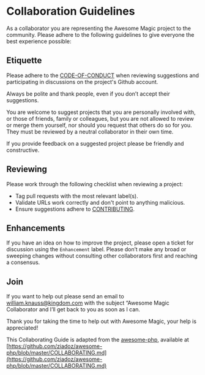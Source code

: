 # Collaboration Guidelines
As a collaborator you are representing the Awesome Magic project to the community. Please adhere to the following guidelines to give everyone the best experience possible: 

## Etiquette
Please adhere to the [CODE-OF-CONDUCT](https://github.com/leverage-latitude/awesome-magic/blob/master/CODE-OF-CONDUCT.md) when reviewing suggestions and participating in discussions on the project's Github account.

Always be polite and thank people, even if you don’t accept their suggestions.

You are welcome to suggest projects that you are personally involved with, or those of friends, family or colleagues, but you are not allowed to review or merge them yourself, nor should you request that others do so for you. They must be reviewed by a neutral collaborator in their own time.

If you provide feedback on a suggested project please be friendly and constructive.

## Reviewing
Please work through the following checklist when reviewing a project: 

- Tag pull requests with the most relevant label(s).
- Validate URLs work correctly and don't point to anything malicious.
- Ensure suggestions adhere to [CONTRIBUTING](https://github.com/leverage-latitude/awesome-magic/blob/master/CONTRIBUTING.md).

## Enhancements
If you have an idea on how to improve the project, please open a ticket for discussion using the `Enhancement` label. Please don’t make any broad or sweeping changes without consulting other collaborators first and reaching a consensus.

## Join
If you want to help out please send an email to william.knauss@kingdom.com with the subject “Awesome Magic Collaborator and I’ll get back to you as soon as I can.

Thank you for taking the time to help out with Awesome Magic, your help is appreciated!

This Collaborating Guide is adapted from the [awesome-php](https://github.com/ziadoz/awesome-php), 
available at [https://github.com/ziadoz/awesome-php/blob/master/COLLABORATING.md](https://github.com/ziadoz/awesome-php/blob/master/COLLABORATING.md)
